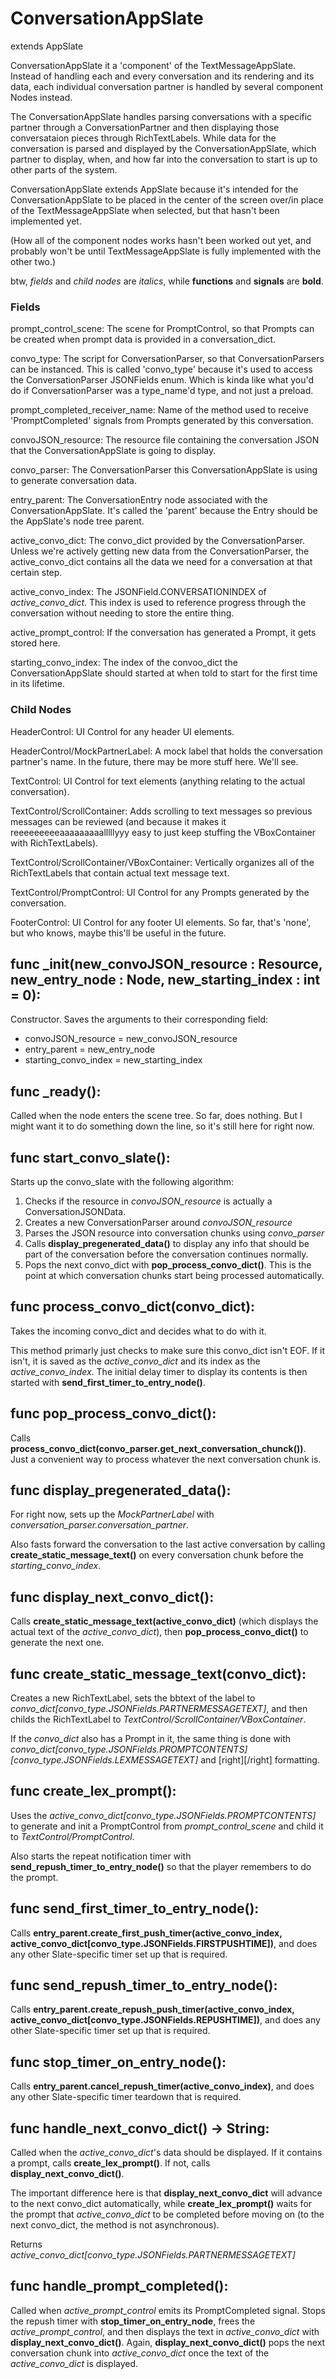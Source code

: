 # ConversationAppSlate
extends AppSlate

ConversationAppSlate it a 'component' of the TextMessageAppSlate. Instead of handling each and every conversation and its rendering and its data, each individual conversation partner is handled by several component Nodes instead.

The ConversationAppSlate handles parsing conversations with a specific partner through a ConversationPartner and then displaying those conversataion pieces through RichTextLabels. While data for the conversation is parsed and displayed by the ConversationAppSlate, which partner to display, when, and how far into the conversation to start is up to other parts of the system.

ConversationAppSlate extends AppSlate because it's intended for the ConversationAppSlate to be placed in the center of the screen over/in place of the TextMessageAppSlate when selected, but that hasn't been implemented yet.

(How all of the component nodes works hasn't been worked out yet, and probably won't be until TextMessageAppSlate is fully implemented with the other two.)

btw, _fields_ and _child nodes_ are _italics_, while **functions** and **signals** are **bold**.

### Fields
prompt_control_scene: The scene for PromptControl, so that Prompts can be created when prompt data is provided in a conversation_dict.

convo_type: The script for ConversationParser, so that ConversationParsers can be instanced. This is called 'convo_type' because it's used to access the ConversationParser JSONFields enum. Which is kinda like what you'd do if ConversationParser was a type_name'd type, and not just a preload.

prompt_completed_receiver_name: Name of the method used to receive 'PromptCompleted' signals from Prompts generated by this conversation.

convoJSON_resource: The resource file containing the conversation JSON that the ConversationAppSlate is going to display.

convo_parser: The ConversationParser this ConversationAppSlate is using to generate conversation data.

entry_parent: The ConversationEntry node associated with the ConversationAppSlate. It's called the 'parent' because the Entry should be the AppSlate's node tree parent.

active_convo_dict: The convo_dict provided by the ConversationParser. Unless we're actively getting new data from the ConversationParser, the active_convo_dict contains all the data we need for a conversation at that certain step.

active_convo_index: The JSONField.CONVERSATIONINDEX of _active_convo_dict_. This index is used to reference progress through the conversation without needing to store the entire thing.

active_prompt_control: If the conversation has generated a Prompt, it gets stored here.

starting_convo_index: The index of the convoo_dict the ConversationAppSlate should started at when told to start for the first time in its lifetime.

### Child Nodes
HeaderControl: UI Control for any header UI elements.

HeaderControl/MockPartnerLabel: A mock label that holds the conversation partner's name. In the future, there may be more stuff here. We'll see.

TextControl: UI Control for text elements (anything relating to the actual conversation).

TextControl/ScrollContainer: Adds scrolling to text messages so previous messages can be reviewed (and because it makes it reeeeeeeeeaaaaaaaaalllllyyy easy to just keep stuffing the VBoxContainer with RichTextLabels).

TextControl/ScrollContainer/VBoxContainer: Vertically organizes all of the RichTextLabels that contain actual text message text.

TextControl/PromptControl: UI Control for any Prompts generated by the conversation. 

FooterControl: UI Control for any footer UI elements. So far, that's 'none', but who knows, maybe this'll be useful in the future.

## func _init(new_convoJSON_resource : Resource, new_entry_node : Node, new_starting_index : int = 0):
Constructor. Saves the arguments to their corresponding field:
- convoJSON_resource = new_convoJSON_resource
- entry_parent = new_entry_node
- starting_convo_index = new_starting_index
	
## func _ready():
Called when the node enters the scene tree. So far, does nothing. But I might want it to do something down the line, so it's still here for right now.
	
## func start_convo_slate():
Starts up the convo_slate with the following algorithm:

1. Checks if the resource in _convoJSON_resource_ is actually a ConversationJSONData.
2. Creates a new ConversationParser around _convoJSON_resource_
3. Parses the JSON resource into conversation chunks using _convo_parser_
4. Calls **display_pregenerated_data()** to display any info that should be part of the conversation before the conversation continues normally.
5. Pops the next convo_dict with **pop_process_convo_dict()**. This is the point at which conversation chunks start being processed automatically.

## func process_convo_dict(convo_dict):
Takes the incoming convo_dict and decides what to do with it.

This method primarly just checks to make sure this convo_dict isn't EOF. If it isn't, it is saved as the _active_convo_dict_ and its index as the _active_convo_index_. The initial delay timer to display its contents is then started with **send_first_timer_to_entry_node()**.

## func pop_process_convo_dict():
Calls **process_convo_dict(convo_parser.get_next_conversation_chunck())**. Just a convenient way to process whatever the next conversation chunk is.

## func display_pregenerated_data():
For right now, sets up the _MockPartnerLabel_ with _conversation_parser.conversation_partner_.

Also fasts forward the conversation to the last active conversation by calling **create_static_message_text()** on every conversation chunk before the _starting_convo_index_.

## func display_next_convo_dict():
Calls **create_static_message_text(active_convo_dict)** (which displays the actual text of the _active_convo_dict_), then **pop_process_convo_dict()** to generate the next one.
	
## func create_static_message_text(convo_dict):
Creates a new RichTextLabel, sets the bbtext of the label to _convo_dict[convo_type.JSONFields.PARTNERMESSAGETEXT]_,  and then childs the RichTextLabel to _TextControl/ScrollContainer/VBoxContainer_.

If the _convo_dict_ also has a Prompt in it, the same thing is done with _convo_dict[convo_type.JSONFields.PROMPTCONTENTS][convo_type.JSONFields.LEXMESSAGETEXT]_ and [right][/right] formatting.

## func create_lex_prompt():
Uses the _active_convo_dict[convo_type.JSONFields.PROMPTCONTENTS]_ to generate and init a PromptControl from _prompt_control_scene_ and child it to _TextControl/PromptControl_.

Also starts the repeat notification timer with **send_repush_timer_to_entry_node()** so that the player remembers to do the prompt.
	
## func send_first_timer_to_entry_node():
Calls **entry_parent.create_first_push_timer(active_convo_index, active_convo_dict[convo_type.JSONFields.FIRSTPUSHTIME])**, and does any other Slate-specific timer set up that is required.
	
## func send_repush_timer_to_entry_node():
Calls **entry_parent.create_repush_push_timer(active_convo_index, active_convo_dict[convo_type.JSONFields.REPUSHTIME])**, and does any other Slate-specific timer set up that is required.
	
## func stop_timer_on_entry_node():
Calls **entry_parent.cancel_repush_timer(active_convo_index)**, and does any other Slate-specific timer teardown that is required.

## func handle_next_convo_dict() -> String:
Called when the _active_convo_dict_'s data should be displayed. If it contains a prompt, calls **create_lex_prompt()**. If not, calls **display_next_convo_dict()**.

The important difference here is that **display_next_convo_dict** will advance to the next convo_dict automatically, while **create_lex_prompt()** waits for the prompt that _active_convo_dict_ to be completed before moving on (to the next convo_dict, the method is not asynchronous).
	
Returns _active_convo_dict[convo_type.JSONFields.PARTNERMESSAGETEXT]_

## func handle_prompt_completed():
Called when _active_prompt_control_ emits its PromptCompleted signal. Stops the repush timer with **stop_timer_on_entry_node**, frees the _active_prompt_control_, and then displays the text in _active_convo_dict_ with **display_next_convo_dict()**. Again, **display_next_convo_dict()** pops the next conversation chunk into _active_convo_dict_ once the text of the _active_convo_dict_ is displayed.